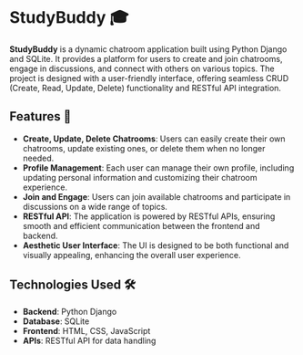 # StudyBuddy 🎓

**StudyBuddy** is a dynamic chatroom application built using Python Django and SQLite. It provides a platform for users to create and join chatrooms, engage in discussions, and connect with others on various topics. The project is designed with a user-friendly interface, offering seamless CRUD (Create, Read, Update, Delete) functionality and RESTful API integration.

## Features 🌟

- **Create, Update, Delete Chatrooms**: Users can easily create their own chatrooms, update existing ones, or delete them when no longer needed.
- **Profile Management**: Each user can manage their own profile, including updating personal information and customizing their chatroom experience.
- **Join and Engage**: Users can join available chatrooms and participate in discussions on a wide range of topics.
- **RESTful API**: The application is powered by RESTful APIs, ensuring smooth and efficient communication between the frontend and backend.
- **Aesthetic User Interface**: The UI is designed to be both functional and visually appealing, enhancing the overall user experience.

## Technologies Used 🛠️

- **Backend**: Python Django
- **Database**: SQLite
- **Frontend**: HTML, CSS, JavaScript
- **APIs**: RESTful API for data handling
